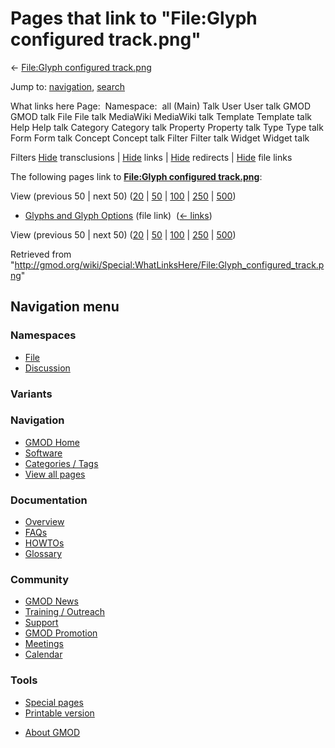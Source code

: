 <div id="mw-page-base" class="noprint">

</div>

<div id="mw-head-base" class="noprint">

</div>

<div id="content" class="mw-body" role="main">

<span id="top"></span>

<div id="mw-js-message" style="display:none;">

</div>



# <span dir="auto">Pages that link to "File:Glyph configured track.png"</span>

<div id="bodyContent">

<div id="contentSub">

← [File:Glyph configured
track.png](/wiki/File:Glyph_configured_track.png "File:Glyph configured track.png")

</div>

<div id="jump-to-nav" class="mw-jump">

Jump to: [navigation](#mw-navigation), [search](#p-search)

</div>

<div id="mw-content-text">

What links here Page:  Namespace:  all (Main) Talk User User talk GMOD
GMOD talk File File talk MediaWiki MediaWiki talk Template Template talk
Help Help talk Category Category talk Property Property talk Type Type
talk Form Form talk Concept Concept talk Filter Filter talk Widget
Widget talk

Filters
[Hide](/mediawiki/index.php?title=Special:WhatLinksHere/File:Glyph_configured_track.png&hidetrans=1 "Special:WhatLinksHere/File:Glyph configured track.png")
transclusions \|
[Hide](/mediawiki/index.php?title=Special:WhatLinksHere/File:Glyph_configured_track.png&hidelinks=1 "Special:WhatLinksHere/File:Glyph configured track.png")
links \|
[Hide](/mediawiki/index.php?title=Special:WhatLinksHere/File:Glyph_configured_track.png&hideredirs=1 "Special:WhatLinksHere/File:Glyph configured track.png")
redirects \|
[Hide](/mediawiki/index.php?title=Special:WhatLinksHere/File:Glyph_configured_track.png&hideimages=1 "Special:WhatLinksHere/File:Glyph configured track.png")
file links

The following pages link to **[File:Glyph configured
track.png](/wiki/File:Glyph_configured_track.png "File:Glyph configured track.png")**:

View (previous 50 \| next 50)
([20](/mediawiki/index.php?title=Special:WhatLinksHere/File:Glyph_configured_track.png&limit=20 "Special:WhatLinksHere/File:Glyph configured track.png")
\|
[50](/mediawiki/index.php?title=Special:WhatLinksHere/File:Glyph_configured_track.png&limit=50 "Special:WhatLinksHere/File:Glyph configured track.png")
\|
[100](/mediawiki/index.php?title=Special:WhatLinksHere/File:Glyph_configured_track.png&limit=100 "Special:WhatLinksHere/File:Glyph configured track.png")
\|
[250](/mediawiki/index.php?title=Special:WhatLinksHere/File:Glyph_configured_track.png&limit=250 "Special:WhatLinksHere/File:Glyph configured track.png")
\|
[500](/mediawiki/index.php?title=Special:WhatLinksHere/File:Glyph_configured_track.png&limit=500 "Special:WhatLinksHere/File:Glyph configured track.png"))

- [Glyphs and Glyph
  Options](/wiki/Glyphs_and_Glyph_Options "Glyphs and Glyph Options")
  (file link) ‎ <span class="mw-whatlinkshere-tools">([←
  links](/mediawiki/index.php?title=Special:WhatLinksHere&target=Glyphs+and+Glyph+Options "Special:WhatLinksHere"))</span>

View (previous 50 \| next 50)
([20](/mediawiki/index.php?title=Special:WhatLinksHere/File:Glyph_configured_track.png&limit=20 "Special:WhatLinksHere/File:Glyph configured track.png")
\|
[50](/mediawiki/index.php?title=Special:WhatLinksHere/File:Glyph_configured_track.png&limit=50 "Special:WhatLinksHere/File:Glyph configured track.png")
\|
[100](/mediawiki/index.php?title=Special:WhatLinksHere/File:Glyph_configured_track.png&limit=100 "Special:WhatLinksHere/File:Glyph configured track.png")
\|
[250](/mediawiki/index.php?title=Special:WhatLinksHere/File:Glyph_configured_track.png&limit=250 "Special:WhatLinksHere/File:Glyph configured track.png")
\|
[500](/mediawiki/index.php?title=Special:WhatLinksHere/File:Glyph_configured_track.png&limit=500 "Special:WhatLinksHere/File:Glyph configured track.png"))

</div>

<div class="printfooter">

Retrieved from
"<http://gmod.org/wiki/Special:WhatLinksHere/File:Glyph_configured_track.png>"

</div>

<div id="catlinks" class="catlinks catlinks-allhidden">

</div>

<div class="visualClear">

</div>

</div>

</div>

<div id="mw-navigation">

## Navigation menu

<div id="mw-head">



<div id="left-navigation">

<div id="p-namespaces" class="vectorTabs" role="navigation"
aria-labelledby="p-namespaces-label">

### Namespaces

- <span id="ca-nstab-image"><a href="/wiki/File:Glyph_configured_track.png" accesskey="c"
  title="View the file page [c]">File</a></span>
- <span id="ca-talk"><a
  href="/mediawiki/index.php?title=File_talk:Glyph_configured_track.png&amp;action=edit&amp;redlink=1"
  accesskey="t"
  title="Discussion about the content page [t]">Discussion</a></span>

</div>

<div id="p-variants" class="vectorMenu emptyPortlet" role="navigation"
aria-labelledby="p-variants-label">

### 

### Variants[](#)

<div class="menu">

</div>

</div>

</div>





</div>

</div>

</div>

<div id="mw-panel">

<div id="p-logo" role="banner">

<a href="/wiki/Main_Page"
style="background-image: url(http://gmod.org/images/GMOD-cogs.png);"
title="Visit the main page"></a>

</div>

<div id="p-Navigation" class="portal" role="navigation"
aria-labelledby="p-Navigation-label">

### Navigation

<div class="body">

- <span id="n-GMOD-Home">[GMOD Home](/wiki/Main_Page)</span>
- <span id="n-Software">[Software](/wiki/GMOD_Components)</span>
- <span id="n-Categories-.2F-Tags">[Categories /
  Tags](/wiki/Categories)</span>
- <span id="n-View-all-pages">[View all
  pages](/wiki/Special:AllPages)</span>

</div>

</div>

<div id="p-Documentation" class="portal" role="navigation"
aria-labelledby="p-Documentation-label">

### Documentation

<div class="body">

- <span id="n-Overview">[Overview](/wiki/Overview)</span>
- <span id="n-FAQs">[FAQs](/wiki/Category:FAQ)</span>
- <span id="n-HOWTOs">[HOWTOs](/wiki/Category:HOWTO)</span>
- <span id="n-Glossary">[Glossary](/wiki/Glossary)</span>

</div>

</div>

<div id="p-Community" class="portal" role="navigation"
aria-labelledby="p-Community-label">

### Community

<div class="body">

- <span id="n-GMOD-News">[GMOD News](/wiki/GMOD_News)</span>
- <span id="n-Training-.2F-Outreach">[Training /
  Outreach](/wiki/Training_and_Outreach)</span>
- <span id="n-Support">[Support](/wiki/Support)</span>
- <span id="n-GMOD-Promotion">[GMOD
  Promotion](/wiki/GMOD_Promotion)</span>
- <span id="n-Meetings">[Meetings](/wiki/Meetings)</span>
- <span id="n-Calendar">[Calendar](/wiki/Calendar)</span>

</div>

</div>

<div id="p-tb" class="portal" role="navigation"
aria-labelledby="p-tb-label">

### Tools

<div class="body">

- <span id="t-specialpages"><a href="/wiki/Special:SpecialPages" accesskey="q"
  title="A list of all special pages [q]">Special pages</a></span>
- <span id="t-print"><a
  href="/mediawiki/index.php?title=Special:WhatLinksHere/File:Glyph_configured_track.png&amp;printable=yes"
  rel="alternate" accesskey="p"
  title="Printable version of this page [p]">Printable version</a></span>

</div>

</div>

</div>

</div>

<div id="footer" role="contentinfo">

- <span id="footer-places-about">[About
  GMOD](/wiki/GMOD:About "GMOD:About")</span>

<!-- -->






</div>
